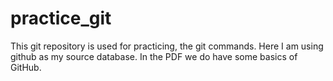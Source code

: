 # practice_git
This git repository is used for practicing,
the git commands. Here I am using github as my source database.
In the PDF we do have some basics of GitHub.